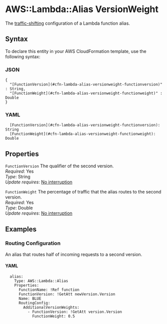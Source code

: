 # AWS::Lambda::Alias VersionWeight<a name="aws-properties-lambda-alias-versionweight"></a>

The [traffic\-shifting](https://docs.aws.amazon.com/lambda/latest/dg/lambda-traffic-shifting-using-aliases.html) configuration of a Lambda function alias\.

## Syntax<a name="aws-properties-lambda-alias-versionweight-syntax"></a>

To declare this entity in your AWS CloudFormation template, use the following syntax:

### JSON<a name="aws-properties-lambda-alias-versionweight-syntax.json"></a>

```
{
  "[FunctionVersion](#cfn-lambda-alias-versionweight-functionversion)" : String,
  "[FunctionWeight](#cfn-lambda-alias-versionweight-functionweight)" : Double
}
```

### YAML<a name="aws-properties-lambda-alias-versionweight-syntax.yaml"></a>

```
  [FunctionVersion](#cfn-lambda-alias-versionweight-functionversion): String
  [FunctionWeight](#cfn-lambda-alias-versionweight-functionweight): Double
```

## Properties<a name="aws-properties-lambda-alias-versionweight-properties"></a>

`FunctionVersion` <a name="cfn-lambda-alias-versionweight-functionversion"></a>
The qualifier of the second version\.  
_Required_: Yes  
_Type_: String  
_Update requires_: [No interruption](https://docs.aws.amazon.com/AWSCloudFormation/latest/UserGuide/using-cfn-updating-stacks-update-behaviors.html#update-no-interrupt)

`FunctionWeight` <a name="cfn-lambda-alias-versionweight-functionweight"></a>
The percentage of traffic that the alias routes to the second version\.  
_Required_: Yes  
_Type_: Double  
_Update requires_: [No interruption](https://docs.aws.amazon.com/AWSCloudFormation/latest/UserGuide/using-cfn-updating-stacks-update-behaviors.html#update-no-interrupt)

## Examples<a name="aws-properties-lambda-alias-versionweight--examples"></a>

### Routing Configuration<a name="aws-properties-lambda-alias-versionweight--examples--Routing_Configuration"></a>

An alias that routes half of incoming requests to a second version\.

#### YAML<a name="aws-properties-lambda-alias-versionweight--examples--Routing_Configuration--yaml"></a>

```
  alias:
    Type: AWS::Lambda::Alias
    Properties:
      FunctionName: !Ref function
      FunctionVersion: !GetAtt newVersion.Version
      Name: BLUE
      RoutingConfig:
        AdditionalVersionWeights:
          - FunctionVersion: !GetAtt version.Version
            FunctionWeight: 0.5
```
